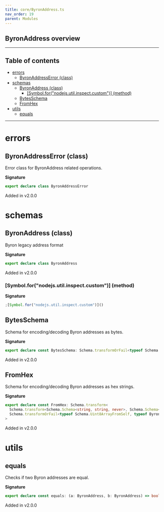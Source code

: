 ```yaml
---
title: core/ByronAddress.ts
nav_order: 19
parent: Modules
---
```


## ByronAddress overview

---

<h2 class="text-delta">Table of contents</h2>

- [errors](#errors)
  - [ByronAddressError (class)](#byronaddresserror-class)
- [schemas](#schemas)
  - [ByronAddress (class)](#byronaddress-class)
    - [[Symbol.for("nodejs.util.inspect.custom")] (method)](#symbolfornodejsutilinspectcustom-method)
  - [BytesSchema](#bytesschema)
  - [FromHex](#fromhex)
- [utils](#utils)
  - [equals](#equals)

---

# errors

## ByronAddressError (class)

Error class for ByronAddress related operations.

**Signature**

```ts
export declare class ByronAddressError
```

Added in v2.0.0

# schemas

## ByronAddress (class)

Byron legacy address format

**Signature**

```ts
export declare class ByronAddress
```

Added in v2.0.0

### [Symbol.for("nodejs.util.inspect.custom")] (method)

**Signature**

```ts
;[Symbol.for("nodejs.util.inspect.custom")]()
```

## BytesSchema

Schema for encoding/decoding Byron addresses as bytes.

**Signature**

```ts
export declare const BytesSchema: Schema.transformOrFail<typeof Schema.Uint8ArrayFromSelf, typeof ByronAddress, never>
```

Added in v2.0.0

## FromHex

Schema for encoding/decoding Byron addresses as hex strings.

**Signature**

```ts
export declare const FromHex: Schema.transform<
  Schema.transform<Schema.Schema<string, string, never>, Schema.Schema<Uint8Array, Uint8Array, never>>,
  Schema.transformOrFail<typeof Schema.Uint8ArrayFromSelf, typeof ByronAddress, never>
>
```

Added in v2.0.0

# utils

## equals

Checks if two Byron addresses are equal.

**Signature**

```ts
export declare const equals: (a: ByronAddress, b: ByronAddress) => boolean
```

Added in v2.0.0
